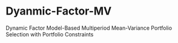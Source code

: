 # Dyanmic-Factor-MV
Dynamic Factor Model-Based Multiperiod Mean-Variance Portfolio Selection with Portfolio Constraints

